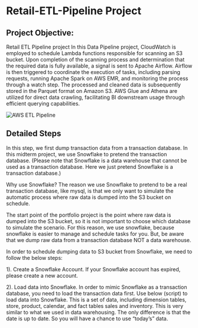 # Retail-ETL-Pipeline Project

## Project Objective:
Retail ETL Pipeline project 
In this Data Pipeline project, CloudWatch is employed to schedule Lambda functions responsible for scanning an S3 bucket. Upon completion of the scanning process and determination that the required data is fully available, a signal is sent to Apache Airflow. Airflow is then triggered to coordinate the execution of tasks, including parsing requests, running Apache Spark on AWS EMR, and monitoring the process through a watch step. The processed and cleaned data is subsequently stored in the Parquet format on Amazon S3. AWS Glue and Athena are utilized for direct data crawling, facilitating BI downstream usage through efficient querying capabilities.

![AWS ETL Pipeline](https://github.com/LeoMeng5223655/Retail-ETL-Pipeline/assets/131537129/5acb93f1-e008-4eae-b339-1489d3e86af5)

## Detailed Steps
In this step, we first dump transaction data from a transaction database. In this midterm project, we use Snowflake to pretend the transaction database. (Please note that Snowflake is a data warehouse that cannot be used as a transaction database. Here we just pretend Snowflake is a transaction database.)

Why use Snowflake? The reason we use Snowflake to pretend to be a real transaction database, like mysql, is that we only want to simulate the automatic process where raw data is dumped into the S3 bucket on schedule.

The start point of the portfolio project is the point where raw data is dumped into the S3 bucket, so it is not important to choose which database to simulate the scenario. For this reason, we use snowflake, because snowflake is easier to manage and schedule tasks for you. But, be aware that we dump raw data from a transaction database NOT a data warehouse.

In order to schedule dumping data to S3 bucket from Snowflake, we need to follow the below steps:

1). Create a Snowflake Account.
If your Snowflake account has expired, please create a new account.

2). Load data into Snowflake.
In order to mimic Snowflake as a transaction database, you need to load the transaction data first. Use below (script) to load data into Snowflake. This is a set of data, including dimension tables, store, product, calendar, and fact tables sales and inventory. This is very similar to what we used in data warehousing. The only difference is that the date is up to date. So you will have a chance to use “today’s” data. 
